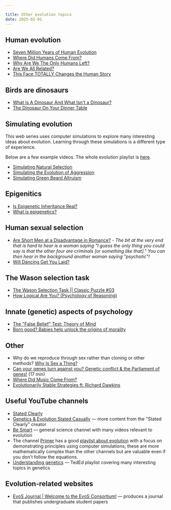 ```yaml
---

title: Other evolution topics
date: 2025-02-01
---
```


## Human evolution

- [Seven Million Years of Human Evolution](https://www.youtube.com/watch?v=DZv8VyIQ7YU)
- [Where Did Humans Come From?](https://www.youtube.com/watch?v=WD9AYN7JnFM&list=PLsmqeqKj7M-pS2SyV82Y4CGyihKLCW35w&index=2)
- [Why Are We The Only Humans Left?](https://www.youtube.com/watch?v=dbHj-Q1FTj8)
- [Are We All Related?](https://www.youtube.com/watch?v=mnYSMhR3jCI&list=PLsmqeqKj7M-pS2SyV82Y4CGyihKLCW35w&index=3)
- [This Face TOTALLY Changes the Human Story](https://www.youtube.com/watch?v=ettIbYhADjI)

## Birds are dinosaurs

- [What Is A Dinosaur And What Isn't a Dinosaur?](https://www.youtube.com/watch?v=5_8h_Pwy15s)
- [The Dinosaur On Your Dinner Table](https://www.youtube.com/watch?v=gQJHuG1Byj0&list=PLsmqeqKj7M-rZTTXNXuL07poGP5B6TKKu&index=48)

## Simulating evolution

This web series uses computer simulations to explore many interesting ideas about evolution. Learning through these simulations is a different type of experience.

Below are a few example videos. The whole evolution playlist is [here](https://www.youtube.com/watch?v=oDvzbBRiNlA&list=PLKortajF2dPBWMIS6KF4RLtQiG6KQrTdB).

- [Simulating Natural Selection](https://www.youtube.com/watch?v=0ZGbIKd0XrM)
- [Simulating the Evolution of Aggression](https://www.youtube.com/watch?v=YNMkADpvO4w)
- [Simulating Green Beard Altruism](https://www.youtube.com/watch?v=goePYJ74Ydg)

## Epigenitics

- [Is Epigenetic Inheritance Real?](https://www.youtube.com/watch?v=81rFpRsF80c&list=PLsmqeqKj7M-rZTTXNXuL07poGP5B6TKKu&index=101)
- [What is epigenetics?](https://www.youtube.com/watch?v=_aAhcNjmvhc)

## Human sexual selection

- [Are Short Men at a Disadvantage in Romance?](http://youtu.be/AR3YR1ZTonc)
		- _The bit at the very end that is hard to hear is a woman saying "I guess the only thing you could say is that the other four are criminals [or something like that]." You can then hear in the background another woman saying "psychotic"!_
- [Will Dancing Get You Laid?](https://www.youtube.com/watch?v=kqx0-ol5qeQ)

## The Wason selection task

- [The Wason Selection Task || Classic Puzzle #03](https://www.youtube.com/watch?v=iR97LBgpsl8)
- [How Logical Are You? (Psychology of Reasoning)](https://www.youtube.com/watch?v=t7NE7apn-PA)

## Innate (genetic) aspects of psychology

- [The "False Belief" Test: Theory of Mind](https://www.youtube.com/watch?v=8hLubgpY2_w)
- [Born good? Babies help unlock the origins of morality](https://www.youtube.com/watch?v=FRvVFW85IcU)

## Other

- Why do we reproduce through sex rather than cloning or other methods? [Why Is Sex a Thing?](https://www.youtube.com/watch?v=KdceuaRZno4&list=PLsmqeqKj7M-rZTTXNXuL07poGP5B6TKKu&index=12)
- [Can your genes turn against you? Genetic conflict & the Parliament of genes!](https://www.youtube.com/watch?v=LtmAHmTLYy0&list=PLInNVsmlBUlQT_peuWctrmGMiLngK-6fb&index=1) (17 min)
- [Where Did Music Come From?](https://www.youtube.com/watch?v=5_3OS0nY3WQ)
- [Evolutionarily Stable Strategies ft. Richard Dawkins](https://www.youtube.com/watch?v=mUxt--mMjwA)

## Useful YouTube channels

- [Stated Clearly](https://www.youtube.com/user/sciencestatedclearly)
- [Genetics & Evolution Stated Casually](https://www.youtube.com/c/StatedCasually) — more content from the "Stated Clearly" creator
- [Be Smart](https://www.youtube.com/user/itsokaytobesmart) — general science channel with many videos relevant to evolution
- The channel [Primer](https://www.youtube.com/c/PrimerLearning) has a good [playlist about evolution](https://www.youtube.com/playlist?list=PLKortajF2dPBWMIS6KF4RLtQiG6KQrTdB) with a focus on demonstrating principles using computer simulations; these are more mathematically complex than the other channels but are valuable even if you don't follow the equations.
- [Understanding genetics](https://www.youtube.com/playlist?list=PLJicmE8fK0EiuxzIxoeC7R3-EFUrtaf9t) — TedEd playlist covering many interesting topics in genetics

## Evolution-related websites

- [EvoS Journal | Welcome to the EvoS Consortium!](https://evostudies.org/evos-journal/) — produces a journal that publishes undergraduate student papers
